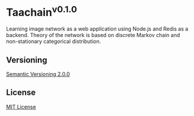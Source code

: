 # Taachain<sup>v0.1.0</sup>

Learning image network as a web application using Node.js and Redis as a backend. Theory of the network is based on discrete Markov chain and non-stationary categorical distribution.

## Versioning

[Semantic Versioning 2.0.0](http://semver.org/)

## License

[MIT License](../blob/master/LICENSE)
